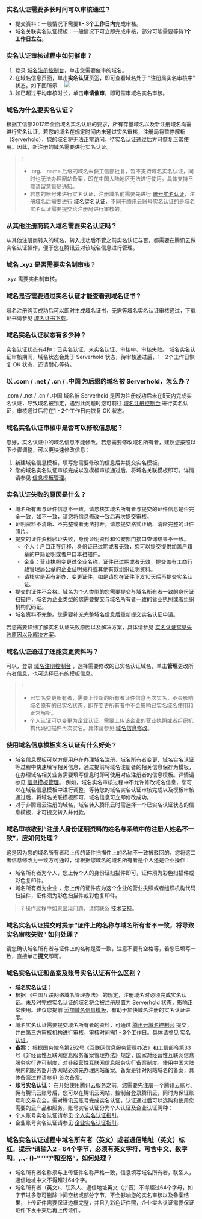 ### 实名认证需要多长时间可以审核通过？
- 提交资料：一般情况下需要**1 - 3个工作日内**完成审核。
- 域名关联实名认证模板：一般情况下可立即完成审核，部分可能需要等待**1个工作日左右**。

### 实名认证审核过程中如何催审？
1. 登录 [域名注册控制台](https://console.cloud.tencent.com/domain)，单击您需要催审的域名。
2. 在域名信息页面，单击**实名认证**页签，即可查看域名处于 “注册局实名审核中” 状态。如下图所示：
![](https://qcloudimg.tencent-cloud.cn/raw/f8833a30bfc259a68c2830d8d8d9e216.png)
3. 如已超过平均审核时长，单击**申请催审**，即可催审域名实名审核。


### 域名为什么要实名认证？
根据工信部2017年全面域名实名认证的要求，所有存量域名以及新注册域名均需进行实名认证。若您的域名在规定时间内未通过实名审核，注册局将暂停解析（Serverhold），您的域名将无法正常访问，待实名认证通过后方可恢复正常使用。因此，新注册的域名需要进行实名认证。
>!
>- .org、.name 后缀的域名未获工信部批复，暂不支持域名实名认证，同时也无法办理网站备案，即在中国大陆地区无法进行使用。具体支持日期请留意管局通知。
>- 若您的账号未进行实名认证，注册域名前需要先进行 [账号实名认证](https://cloud.tencent.com/document/product/378/3629)，注册域名后需要进行 [域名实名认证](https://cloud.tencent.com/document/product/242/6707)，不同于腾讯云账号实名认证的是域名实名认证需要提交给注册局进行审核的。

### 从其他注册商转入域名需要实名认证吗？
从其他注册商转入的域名，转入成功后不管之前实名认证与否，都需要在腾讯云做实名认证操作，便于您在腾讯云对该域名信息进行管理。

### 域名 .xyz 是否需要实名制审核？
.xyz 需要实名制审核。

### 域名是否需要通过实名认证才能查看到域名证书？
域名注册购买成功后可以即时生成域名证书，无需等域名实名认证审核通过，下载证书请参见 [域名证书下载](https://cloud.tencent.com/document/product/242/3647)。
 
### 域名实名认证状态有多少种？
实名认证状态有4种：已实名认证、未实名认证、审核中、审核失败。
域名实名认证审核期间，域名状态会处于 Serverhold 状态，待审核通过后，1 - 2个工作日恢复 OK 状态，还请耐心等待。  

### 以 .com / .net / .cn / .中国 为后缀的域名被 Serverhold，怎么办？
.com / .net / .cn / .中国 域名被 Serverhold 是因为注册成功后未在5天内完成实名认证，导致域名被锁定，遇到此问题时您可前往 [域名注册控制台](https://console.cloud.tencent.com/domain/mydomain) 进行实名认证，审核通过后将在1 - 2个工作日内恢复 OK 状态。

### 域名实名认证审核中是否可以修改信息呢？
您好，实名认证中的域名信息不能修改。若您需要修改域名所有者，建议您按照以下步骤调整，可以更快速修改信息：
1. 新建域名信息模板，填写您需要修改的信息后并提交实名模板。
2. 您的域名实名认证审核完成以及模板审核通过后，将域名关联模板即可。详情请参见 [信息模板管理](https://cloud.tencent.com/document/product/242/15435)。

### 实名认证失败的原因是什么？
- 域名所有者与证件信息不一致。请您核实域名所有者与提交的证件信息是否完全一致，如不一致，请您将信息修改一致后再次提交审核。
- 证明资料不清晰、不完整或者无法打开。请您提交格式正确、清晰完整的证件照片。
- 提交的证件资料验证失败，身份证明资料和公安部门接口查询结果不一致。      
  - 个人：户口正在迁移、身份证已过期或者无效，您可以提交提供加盖户籍章的户籍证明或者户口本扫描件。  
  - 企业：营业执照变更过企业名称、证件已过期或者无效，提交盖有工商行政管理局公章的企业证明资料或其他有效组织证明资料。
  - 请核实是否有新办、变更证件，如是请您在证件下发10天后再提交实名认证。
- 提交的证件不合格。域名为个人类型的您需要提交与域名所有者一致的身份证扫描件，域名为企业类型的您需要提交与域名所有者一致的营业执照或者组织机构代码证。
- 域名资料不完整。您需要补充完整域名信息后重新提交实名认证申请。

若您需要详细了解实名认证失败原因以及解决方案，具体请参见 [实名认证常见失败原因以及解决方案](https://cloud.tencent.com/document/product/242/36331)。


### 域名认证通过了还能变更资料吗？
可以，登录 [域名注册控制台](https://console.cloud.tencent.com/domain/mydomain) ，选择需要修改的已实名认证域名，单击**管理**更改所有者信息，也可选择已有的模板信息。
>! 
>- 已实名变更所有者，需要上传新的所有者证件信息再次实名，不会影响域名原有的已实名状态，即在变更所有者中不会影响已实名域名使用和正常解析。
>- 个人认证可以变更为企业认证，需要上传该企业的营业执照或者组织机构代码扫描件再次实名。具体请参见 [域名信息修改](https://cloud.tencent.com/document/product/242/3648)。

### 使用域名信息模板实名认证有什么好处？
- 域名信息模板可以方便用户在办理域名注册、域名所有者变更、域名实名认证等过程中快速填写相关信息，通过提前将域名注册者的相关信息保存为模板，在办理域名相关业务需要填写信息时即可使用对应注册者的信息模板。详情请参见 [信息模板管理](https://cloud.tencent.com/document/product/242/15435)。
例如，域名实名审核过程中不允许修改域名信息，您可以在域名信息模板中进行调整，等待您的域名实名认证审核完成以及模板审核通过后，将域名关联模板即可，域名信息可立即修改成功。
- 对于非腾讯云注册的域名，域名转入腾讯云时需选择一个已实名认证状态的信息模板，才可提交转入并付款。

### 域名审核收到“注册人身份证明资料的姓名与系统中的注册人姓名不一致”，应如何处理？
这是因为您的域名所有者和上传的证件扫描件上的名称不一致被驳回的，您将这二者信息修改为一致方可通过，请根据您域名的域名所有者是个人还是企业操作：  
- 域名所有者为个人，您上传个人的身份证扫描件即可，证件须为彩色扫描件或彩色复印件。  
- 域名所有者为企业 ，您上传的证件应为这个企业的营业执照或者组织机构代码扫描件，证件须为彩色扫描件或彩色复印件。

>? 操作过程中如果出现问题，请您联系 [技术支持](https://cloud.tencent.com/document/product/242/57608#DNSPod)。

### 域名实名认证提交时提示“证件上的名称与域名所有者不一致，将导致实名审核失败” 如何处理？
请您确认域名所有者与证件上的名称是否一致，注意不要有空格等，若您已填写一致，直接单击**提交**即可。

### 域名实名认证和备案及账号实名认证有什么区别？
- **域名实名认证**：
 - 根据 《中国互联网络域名管理办法》 的规定，注册域名时必须完成实名认证。未及时完成实名认证的域名将会被注册局置为 Serverhold 状态，影响正常使用。建议您提前 [添加域名信息模板](https://cloud.tencent.com/document/product/242/15435)，有助于加快域名注册的实名认证进度。
 - 域名实名认证需要提交域名所有者的资料，可通过 [腾讯云域名控制台](https://console.cloud.tencent.com/domain) 提交，并由第三方审核机构进行审核，审核时间需1 - 3个工作日。具体请参见 [实名认证](https://cloud.tencent.com/document/product/242/6707)。
- **备案**：
根据国务院令第292号《互联网信息服务管理办法》和工信部令第33号《非经营性互联网信息服务备案管理办法》规定，国家对经营性互联网信息服务实行许可制度，对非经营性互联网信息服务实行备案制度。使用中国大陆境内的服务器开办网站必须先办理网站备案。备案是针对网站域名的备案，具体备案过程请参见 [首次备案](https://cloud.tencent.com/document/product/243/37402)。
- **账号实名认证**：
在开始使用腾讯云服务之前，您需要先注册一个腾讯云账号。拥有腾讯云账号后，您可以在腾讯云网站、控制台登录腾讯云，同时为保证账号和交易安全，需对腾讯云账号完成实名认证，认证通过后可以选购和使用您需要的云产品和服务。账号实名认证分为个人认证及企业认证两种：
 - 个人账号实名认证请参见 [个人实名认证指引](https://cloud.tencent.com/document/product/378/10495)。
 - 企业账号实名认证请参见 [企业实名认证指引](https://cloud.tencent.com/document/product/378/10496)。

### 域名实名认证过程中域名所有者（英文）或者通信地址（英文）标红，提示“请输入2 - 64个字节，必须有英文字符，可含中文、数字和，,.、· ()-""“”/'和空格”，如何处理？
- 域名所有者名称须与上传证件名称严格一致，信息填写域名所有者，联系人，通信地址中文不得超过64个字。
- 域名所有者（英文）、联系人、通信地址英文（拼音）不得超过64个字母，如字节过多您可删除中间空格或部分字节，不会影响您的实名审核以及备案结果，上传证件需要保证边框完整，并且为彩色证件照，企业实名认证需要保证证件下发十天后再上传证件。
